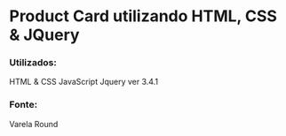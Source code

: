 ﻿# Product Card utilizando HTML, CSS &amp; JQuery


### Utilizados:
HTML &amp; CSS
JavaScript
Jquery ver 3.4.1


### Fonte:

Varela Round



